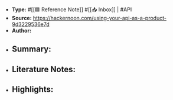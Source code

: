 - **Type:** #[[🟦 Reference Note]] #[[📥 Inbox]] | #API
- **Source:** https://hackernoon.com/using-your-api-as-a-product-9d3229536e7d
- **Author:** 
- **Summary:**
    - 
- **Literature Notes:**
    - 
- **Highlights:**
    - 
